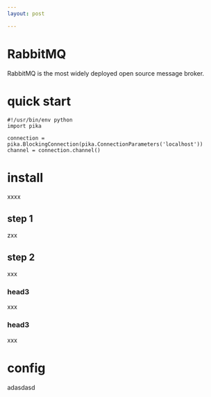 ```yaml
---
layout: post

---
```

# RabbitMQ
RabbitMQ is the most widely deployed open source message broker.

# quick start
```
#!/usr/bin/env python
import pika

connection = pika.BlockingConnection(pika.ConnectionParameters('localhost'))
channel = connection.channel()
```
# install
xxxx
## step 1
zxx
## step 2
xxx

### head3
xxx
### head3
xxx
# config
adasdasd





